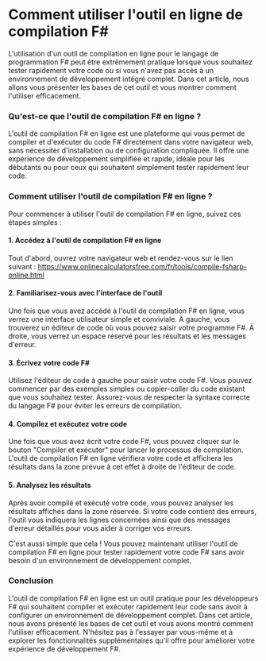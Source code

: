 Comment utiliser l'outil en ligne de compilation F#
===================================================

L'utilisation d'un outil de compilation en ligne pour le langage de programmation F# peut être extrêmement pratique lorsque vous souhaitez tester rapidement votre code ou si vous n'avez pas accès à un environnement de développement intégré complet. Dans cet article, nous allons vous présenter les bases de cet outil et vous montrer comment l'utiliser efficacement.

### Qu'est-ce que l'outil de compilation F# en ligne ?

L'outil de compilation F# en ligne est une plateforme qui vous permet de compiler et d'exécuter du code F# directement dans votre navigateur web, sans nécessiter d'installation ou de configuration compliquée. Il offre une expérience de développement simplifiée et rapide, idéale pour les débutants ou pour ceux qui souhaitent simplement tester rapidement leur code.

### Comment utiliser l'outil de compilation F# en ligne ?

Pour commencer à utiliser l'outil de compilation F# en ligne, suivez ces étapes simples :

#### 1. Accédez à l'outil de compilation F# en ligne

Tout d'abord, ouvrez votre navigateur web et rendez-vous sur le lien suivant : <https://www.onlinecalculatorsfree.com/fr/tools/compile-fsharp-online.html>

#### 2. Familiarisez-vous avec l'interface de l'outil

Une fois que vous avez accédé à l'outil de compilation F# en ligne, vous verrez une interface utilisateur simple et conviviale. À gauche, vous trouverez un éditeur de code où vous pouvez saisir votre programme F#. À droite, vous verrez un espace réservé pour les résultats et les messages d'erreur.

#### 3. Écrivez votre code F#

Utilisez l'éditeur de code à gauche pour saisir votre code F#. Vous pouvez commencer par des exemples simples ou copier-coller du code existant que vous souhaitez tester. Assurez-vous de respecter la syntaxe correcte du langage F# pour éviter les erreurs de compilation.

#### 4. Compilez et exécutez votre code

Une fois que vous avez écrit votre code F#, vous pouvez cliquer sur le bouton "Compiler et exécuter" pour lancer le processus de compilation. L'outil de compilation F# en ligne vérifiera votre code et affichera les résultats dans la zone prévue à cet effet à droite de l'éditeur de code.

#### 5. Analysez les résultats

Après avoir compilé et exécuté votre code, vous pouvez analyser les résultats affichés dans la zone réservée. Si votre code contient des erreurs, l'outil vous indiquera les lignes concernées ainsi que des messages d'erreur détaillés pour vous aider à corriger vos erreurs.

C'est aussi simple que cela ! Vous pouvez maintenant utiliser l'outil de compilation F# en ligne pour tester rapidement votre code F# sans avoir besoin d'un environnement de développement complet.

### Conclusion

L'outil de compilation F# en ligne est un outil pratique pour les développeurs F# qui souhaitent compiler et exécuter rapidement leur code sans avoir à configurer un environnement de développement complet. Dans cet article, nous avons présenté les bases de cet outil et vous avons montré comment l'utiliser efficacement. N'hésitez pas à l'essayer par vous-même et à explorer les fonctionnalités supplémentaires qu'il offre pour améliorer votre expérience de développement F#.